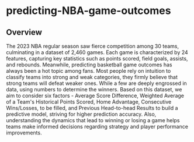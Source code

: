 # predicting-NBA-game-outcomes

## Overview

The 2023 NBA regular season saw fierce competition among 30 teams, culminating in a dataset of 2,460 games. Each game is characterized by 24 features, capturing key statistics such as points scored, field goals, assists, and rebounds. Meanwhile, predicting basketball game outcomes has always been a hot topic among fans. Most people rely on intuition to classify teams into strong and weak categories, they firmly believe that strong teams will defeat weaker ones. While a few are deeply engrossed in data, using numbers to determine the winners. Based on this dataset, we aim to consider six factors - Average Score Difference, Weighted Average of a Team's Historical Points Scored, Home Advantage, Consecutive Wins/Losses, to be filled, and Previous Head-to-head Results to build a predictive model, striving for higher prediction accuracy. Also, understanding the dynamics that lead to winning or losing a game helps teams make informed decisions regarding strategy and player performance improvements.
